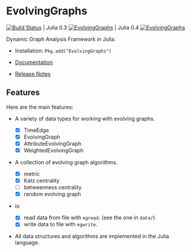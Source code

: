 # EvolvingGraphs

[![Build Status](https://travis-ci.org/weijianzhang/EvolvingGraphs.jl.svg?branch=master)](https://travis-ci.org/weijianzhang/EvolvingGraphs.jl)
| Julia 0.3 [![EvolvingGraphs](http://pkg.julialang.org/badges/EvolvingGraphs_release.svg)](http://pkg.julialang.org/?pkg=EvolvingGraphs&ver=release)
| Julia 0.4 [![EvolvingGraphs](http://pkg.julialang.org/badges/EvolvingGraphs_nightly.svg)](http://pkg.julialang.org/?pkg=EvolvingGraphs&ver=nightly)

Dynamic Graph Analysis Framework in Julia.

* Installation: ``Pkg.add("EvolvingGraphs")``

* [Documentation](http://evolvinggraphsjl.readthedocs.org/en/latest/)

* [Release Notes](https://github.com/weijianzhang/EvolvingGraphs.jl/blob/master/NEWS.md)

## Features

Here are the main features:

* A variety of data types for working with evolving graphs.

  - [x] TimeEdge
  - [x] EvolvingGraph
  - [X] AttributeEvolvingGraph
  - [x] WeightedEvolvingGraph

* A collection of evolving graph algorithms.

  - [x] metric
  - [x] Katz centrality
  - [ ] betweenness centrality
  - [x] random evolving graph

* io 

  - [x] read data from file with `egread`. (see the one in `data/`)
  - [x] write data to file with `egwrite`. 

* All data structures and algorithms are implemented in the Julia language.
